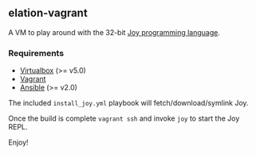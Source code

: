 ## elation-vagrant ##

A VM to play around with the 32-bit [Joy programming language](http://www.kevinalbrecht.com/code/joy-mirror/synops.html).


### Requirements ###

* [Virtualbox](https://www.virtualbox.org/wiki/Downloads) (>= v5.0)
* [Vagrant](https://www.vagrantup.com/)
* [Ansible](https://docs.ansible.com/ansible/latest/intro_installation.html) (>= v2.0)


The included `install_joy.yml` playbook will fetch/download/symlink Joy.


Once the build is complete `vagrant ssh` and invoke `joy` to start the Joy REPL.


Enjoy!
